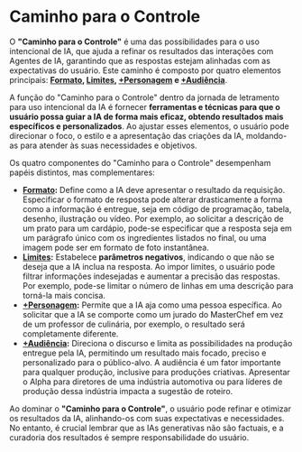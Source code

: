 # Caminho para o Controle

O **"Caminho para o Controle"** é uma das possibilidades para o uso intencional de IA, que ajuda a refinar os resultados das interações com Agentes de IA, garantindo que as respostas estejam alinhadas com as expectativas do usuário. Este caminho é composto por quatro elementos principais: **[Formato](../../partes-de-prompt/controle/formato.md), [Limites](../../partes-de-prompt/controle/limites.md), [+Personagem](../../partes-de-prompt/controle/mais-personagem.md) e [+Audiência](partes-de-prompt/controle/mais-audiencia.md)**.

A função do "Caminho para o Controle" dentro da jornada de letramento para uso intencional da IA é fornecer **ferramentas e técnicas para que o usuário possa guiar a IA de forma mais eficaz, obtendo resultados mais específicos e personalizados**. Ao ajustar esses elementos, o usuário pode direcionar o foco, o estilo e a apresentação das criações da IA, moldando-as para atender às suas necessidades e objetivos.

Os quatro componentes do "Caminho para o Controle" desempenham papéis distintos, mas complementares:

- **[Formato](../../partes-de-prompt/controle/formato.md):** Define como a IA deve apresentar o resultado da requisição. Especificar o formato de resposta pode alterar drasticamente a forma como a informação é entregue, seja em código de programação, tabela, desenho, ilustração ou vídeo. Por exemplo, ao solicitar a descrição de um prato para um cardápio, pode-se especificar que a resposta seja em um parágrafo único com os ingredientes listados no final, ou uma imagem pode ser em formato de foto instantânea.
- **[Limites](../../partes-de-prompt/controle/limites.md):** Estabelece **parâmetros negativos**, indicando o que não se deseja que a IA inclua na resposta. Ao impor limites, o usuário pode filtrar informações indesejadas e aumentar a precisão das respostas. Por exemplo, pode-se limitar o número de linhas em uma descrição para torná-la mais concisa.
- **[+Personagem](../../partes-de-prompt/controle/mais-personagem.md):** Permite que a IA aja como uma pessoa específica. Ao solicitar que a IA se comporte como um jurado do MasterChef em vez de um professor de culinária, por exemplo, o resultado será completamente diferente.
- **[+Audiência](partes-de-prompt/controle/mais-audiencia.md):** Direciona o discurso e limita as possibilidades na produção entregue pela IA, permitindo um resultado mais focado, preciso e personalizado para o público-alvo. A audiência é um fator importante para qualquer produção, inclusive para produções criativas. Apresentar o Alpha para diretores de uma indústria automotiva ou para líderes de produção dessa indústria impacta a sugestão de roteiro.

Ao dominar o **"Caminho para o Controle"**, o usuário pode refinar e otimizar os resultados da IA, alinhando-os com suas expectativas e necessidades. No entanto, é crucial lembrar que as IAs generativas não são factuais, e a curadoria dos resultados é sempre responsabilidade do usuário.


